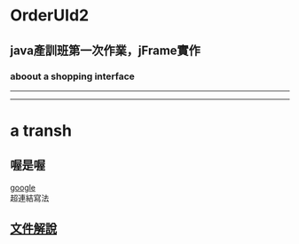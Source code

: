 # OrderUId2
## java產訓班第一次作業，jFrame實作
### aboout a shopping interface

<hr>



<hr>

# a transh<br>
## 喔是喔<br>

[google](http://www.google.com) <br>
超連結寫法<br>

## [文件解說](blog/index.html)



